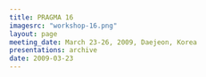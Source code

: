 ```yaml
---
title: PRAGMA 16 
imagesrc: "workshop-16.png"
layout: page
meeting_date: March 23-26, 2009, Daejeon, Korea
presentations: archive
date: 2009-03-23
---
```


